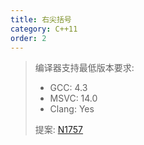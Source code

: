 ```yaml
---
title: 右尖括号
category: C++11
order: 2
---
```


> 编译器支持最低版本要求:
> * GCC: 4.3
> * MSVC: 14.0
> * Clang: Yes
>
> 提案: [N1757](http://www.open-std.org/jtc1/sc22/wg21/docs/papers/2005/n1757.html)
